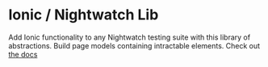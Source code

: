 # Ionic / Nightwatch Lib
Add Ionic functionality to any Nightwatch testing suite with this library of abstractions.
Build page models containing intractable elements.
Check out [the docs](docs/index.html)
